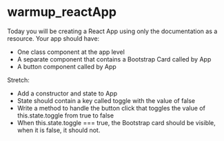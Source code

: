 # warmup_reactApp
Today you will be creating a React App using only the documentation as a resource. Your app should have:
- One class component at the app level 
- A separate component that contains a Bootstrap Card called by App 
- A button component called by App

Stretch: 
- Add a constructor and state to App
- State should contain a key called toggle with the value of false
- Write a method to handle the button click that toggles the value of this.state.toggle from true to false
- When this.state.toggle === true, the Bootstrap card should be visible, when it is false, it should not. 
